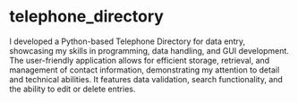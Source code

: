 # telephone_directory
I developed a Python-based Telephone Directory for data entry, showcasing my skills in programming, data handling, and GUI development. The user-friendly application allows for efficient storage, retrieval, and management of contact information, demonstrating my attention to detail and technical abilities. It features data validation, search functionality, and the ability to edit or delete entries.
